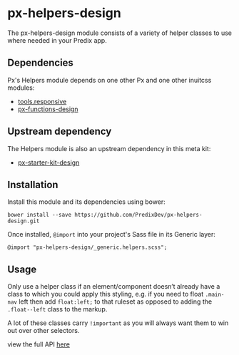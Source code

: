 # px-helpers-design

The px-helpers-design module consists of a variety of helper classes to use where needed in your Predix app.

## Dependencies

Px's Helpers module depends on one other Px and one other inuitcss modules:

* [tools.responsive](https://github.com/inuitcss/tools.responsive)
* [px-functions-design](https://github.com/PredixDev/px-functions-design)

## Upstream dependency

The Helpers module is also an upstream dependency in this meta kit:

* [px-starter-kit-design](https://github.com/PredixDev/px-starter-kit-design)

## Installation

Install this module and its dependencies using bower:

    bower install --save https://github.com/PredixDev/px-helpers-design.git

Once installed, `@import` into your project's Sass file in its Generic layer:

    @import "px-helpers-design/_generic.helpers.scss";

## Usage

Only use a helper class if an element/component doesn’t already have a class to which you could apply this styling, e.g. if you need to float `.main-nav` left then add `float:left;` to that ruleset as opposed to adding the `.float--left` class to the markup.

A lot of these classes carry `!important` as you will always want them to win out over other selectors.

view the full API [here](http://predixdev.github.io/px-helpers-design/)
